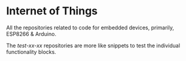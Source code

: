 # Internet of Things

All the repositories related to code for embedded devices, primarily, ESP8266 & Arduino.

The *test-xx-xx* repositories are more like snippets to test the individual functionality blocks.
